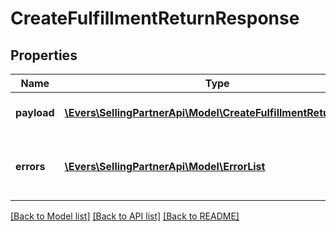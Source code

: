 # CreateFulfillmentReturnResponse

## Properties
Name | Type | Description | Notes
------------ | ------------- | ------------- | -------------
**payload** | [**\Evers\SellingPartnerApi\Model\CreateFulfillmentReturnResult**](CreateFulfillmentReturnResult.md) | The payload for the createFulfillmentReturn operation. | [optional] 
**errors** | [**\Evers\SellingPartnerApi\Model\ErrorList**](ErrorList.md) | One or more unexpected errors occurred during the createFulfillmentReturn operation. | [optional] 

[[Back to Model list]](../README.md#documentation-for-models) [[Back to API list]](../README.md#documentation-for-api-endpoints) [[Back to README]](../README.md)


